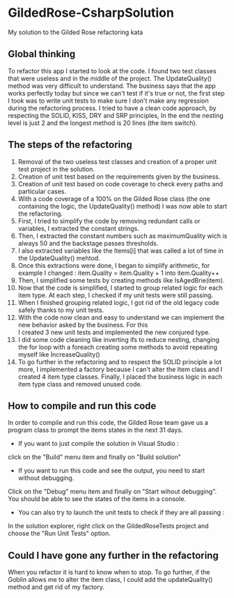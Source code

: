 # GildedRose-CsharpSolution
My solution to the Gilded Rose refactoring kata

## Global thinking

To refactor this app I started to look at the code. I found two test classes that were useless and in the middle of 
the project. The UpdateQuality() method was very difficult to understand. The business says that the app works perfectly
today but since we can't test if it's true or not, the first step I took was to write unit tests to make sure I don't 
make any regression during the refactoring process.
I tried to have a clean code approach, by respecting the SOLID, KISS, DRY and SRP principles, In the end the nesting level 
is just 2 and the longest method is 20 lines (the item switch).

## The steps of the refactoring

1. Removal of the two useless test classes and creation of a proper unit test project in the solution.
2. Creation of unit test based on the requirements given by the business.
3. Creation of unit test based on code coverage to check every paths and particular cases.
4. With a code coverage of a 100% on the Gilded Rose class (the one containing the logic, the UpdateQuality() method) 
   I was now able to start the refactoring.
5. First, I tried to simplify the code by removing redundant calls or variables, I extracted the constant strings.
6. Then, I extracted the constant numbers such as maximumQuality wich is always 50 and the backstage passes thresholds.
7. I also extracted variables like the Items[i] that was called a lot of time in the UpdateQuality() mehtod.
8. Once this extractions were done, I began to simplify arithmetic, for example I changed : item.Quality = item.Quality + 1 
   into item.Quality++
9. Then, I simplified some tests by creating methods like IsAgedBrie(item).
10. Now that the code is simplified, I started to group related logic for each item type. At each step, I checked if my
   unit tests were still passing.
11. When I finished grouping related logic, I got rid of the old legacy code safely thanks to my unit tests.
12. With the code now clean and easy to understand we can implement the new behavior asked by the business. For this   
   I created 3 new unit tests and implemented the new conjured type.
13. I did some code cleaning like inverting ifs to reduce nesting, changing the for loop with a foreach
   creating some methods to avoid repeating myself like IncreaseQuality()
14. To go further in the refactoring and to respect the SOLID principle a lot more, I implemented a factory because I can't 
alter the Item class and I created 4 item type classes. Finally, I placed the business logic in each item type class and removed
unused code.

## How to compile and run this code

In order to compile and run this code, the Gilded Rose team gave us a program class to prompt the items states in the 
next 31 days.

* If you want to just compile the solution in Visual Studio :

click on the "Build" menu item and finally on "Build solution"

* If you want to run this code and see the output, you need to start without debugging.

Click on the "Debug" menu item and finally on "Start wihout debugging". You should be able to see the states of the
items in a console.

* You can also try to launch the unit tests to check if they are all passing :

In the solution explorer, right click on the GildedRoseTests project and choose the "Run Unit Tests" option.

## Could I have gone any further in the refactoring

When you refactor it is hard to know when to stop. To go further, if the Goblin allows me to alter the item class,
I could add the updateQuality() method and get rid of my factory.
